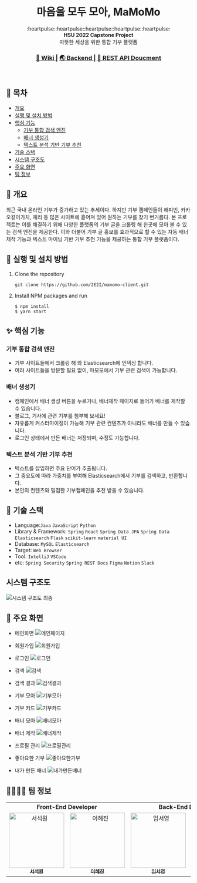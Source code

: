 <h1 align="center"><strong>마</strong>음을 <strong>모</strong>두 <strong>모</strong>아, MaMoMo</h1>

<div align="center">
  :heartpulse::heartpulse::heartpulse::heartpulse::heartpulse:
</div>

<div align="center">
  <strong>HSU 2022 Capstone Project</strong>
</div>

<div align="center">
  따뜻한 세상을 위한 통합 기부 플랫폼
</div>

<div align="center">
  <h3>
    <a href="https://flossy-thursday-5ea.notion.site/2022-2195650e0c2d4c589aa8a32016fae4ea">
      📖 Wiki
    </a>
    <span> | </span>
    <a href="https://github.com/2E2I/mamomo-server">
      🌏 Backend
    </a>
    <span> | </span>
    <a href="https://2e2i.github.io/mamomo-server/">
      📜 REST API Doucment
    </a>
  </h3>
</div>
<br>

## 🔖 목차

- [개요](https://github.com/2E2I/mamomo-client#-개요)
- [실행 및 설치 방법](https://github.com/2E2I/mamomo-client#-실행-및-설치-방법)
- [핵심 기능](https://github.com/2E2I/mamomo-client#-핵심-기능)
  * [기부 통합 검색 엔진](https://github.com/2E2I/mamomo-client#기부-통합-검색-엔진)
  * [배너 생성기](https://github.com/2E2I/mamomo-client#배너-생성기)
  * [텍스트 분석 기반 기부 추천](https://github.com/2E2I/mamomo-client#텍스트-분석-기반-기부-추천)
- [기술 스택](https://github.com/2E2I/mamomo-client#-기술-스택)
- [시스템 구조도](https://github.com/2E2I/mamomo-client#시스템-구조도)
- [주요 화면](https://github.com/2E2I/mamomo-client#-주요-화면)
- [팀 정보](https://github.com/2E2I/mamomo-client#-팀-정보)


## 📍 개요
최근 국내 온라인 기부가 증가하고 있는 추세이다. 하지만 기부 캠페인들이 해피빈, 카카오같이가치, 체리 등 많은 사이트에 흩어져 있어 원하는 기부를 찾기 번거롭다.
본 프로젝트는 이를 해결하기 위해 다양한 플랫폼의 기부 글을 크롤링 해 한곳에 모아 볼 수 있는 검색 엔진을 제공한다. 이와 더불어 기부 글 홍보를 효과적으로 할 수 있는 자동 배너 제작 기능과 텍스트 마이닝 기반 기부 추천 기능을 제공하는 통합 기부 플랫폼이다.

## 🏃 실행 및 설치 방법
1. Clone the repository
   ```shell
   git clone https://github.com/2E2I/mamomo-client.git
   ```
2. Install NPM packages and run
    ```shell
    $ npm install
    $ yarn start
    ```

## ✨ 핵심 기능

### 기부 통합 검색 엔진

- 기부 사이트들에서 크롤링 해 와 Elasticsearch에 인덱싱 합니다.
- 여러 사이트들을 방문할 필요 없이, 마모모에서 기부 관련 검색이 가능합니다.


### 배너 생성기
  
- 캠페인에서 배너 생성 버튼을 누르거나, 배너제작 페이지로 들어가 배너를 제작할 수 있습니다.
- 블로그, 기사에 관련 기부를 첨부해 보세요!
- 자유롭게 커스터마이징이 가능해 기부 관련 컨텐츠가 아니라도 배너를 만들 수 있습니다.
- 로그인 상태에서 만든 배너는 저장되며, 수정도 가능합니다.


### 텍스트 분석 기반 기부 추천
  - 텍스트를 삽입하면 주요 단어가 추출됩니다.
  - 그 중요도에 따라 가중치를 부여해 Elasticsearch에서 기부를 검색하고, 반환합니다.
  - 본인의 컨텐츠와 밀접한 기부캠페인을 추천 받을 수 있습니다.

## 📌 기술 스택
- Language:`Java` `JavaScript` `Python`
- Library & Framework: `Spring` `React` `Spring Data JPA` `Spring Data Elasticsearch` `Flask` `scikit-learn` `material UI`
- Database: `MySQL` `Elasticsearch`
- Target: `Web Browser`
- Tool: `IntelliJ` `VSCode`
- etc: `Spring Security` `Spring REST Docs` `Figma` `Notion` `Slack`

## 시스템 구조도

![시스템 구조도 최종](/src/assets/images/readMe/시스템구조도.png)


## 📸 주요 화면

<!-- <div style="overflow:hidden">
<table style="border:0">
  <tr>
    <td align="center">
    <img src="src/assets/images/readMe/메인화면.png" width="100%;" alt="메인화면"/><br />
    </td>
     <td align="center">
        <img src="src/assets/images/readMe/기부모아.png" width="100%;" alt="기부모아"/><br />
     </td>
  </tr>
  <tr>
     <td align="center">
        <img src="src/assets/images/readMe/배너제작.png" width="100%;" alt="배너제작"/><br />
     </td>
     <td align="center">
        <img src="src/assets/images/readMe/기부추천.png" width="100%;" alt="기부추천"/><br />
     </td>
  </tr>

</table>
</div> -->

- 메인화면
![메인페이지](https://user-images.githubusercontent.com/67851738/171781790-3b6d3ab7-45e9-4a4e-b078-c35742925ffc.png)

- 회원가입
![회원가입](https://user-images.githubusercontent.com/67851738/171782056-83cd262f-91e5-4c93-91bd-87e2fa466b77.png)

- 로그인
![로그인](https://user-images.githubusercontent.com/67851738/171781914-d1d72cf3-7902-4fec-96b5-0ab785c65ef1.png)

- 검색
![검색](https://user-images.githubusercontent.com/67851738/171782104-2fc599d4-7a41-42f8-8884-32411ee5ebee.png)

- 검색 결과
![검색결과](https://user-images.githubusercontent.com/67851738/171782108-cdc94cf6-5e6e-4c9c-ba25-d5c65665acf6.png)

- 기부 모아
![기부모아](https://user-images.githubusercontent.com/67851738/171782129-ec5d0aa8-38aa-450d-beac-d42ce8e3fe35.png)

- 기부 카드
![기부카드](https://user-images.githubusercontent.com/67851738/171782165-78d6abea-e040-4fd0-877a-be85d5bc6653.png)

- 배너 모아
![배너모아](https://user-images.githubusercontent.com/67851738/171782205-9860abd5-8bfa-44ac-b04f-36e1bba28012.png)

- 배너 제작
![배너제작](https://user-images.githubusercontent.com/67851738/171782221-ac9240c1-f730-4321-b097-aca5b5f861f5.png)

- 프로필 관리
![프로필관리](https://user-images.githubusercontent.com/67851738/171782242-03283e6b-66d9-439f-af04-fee66ba9772d.png)

- 좋아요한 기부
![좋아요한기부](https://user-images.githubusercontent.com/67851738/171782260-72314404-bbc0-47db-9289-440f009edfa1.png)

- 내가 만든 배너
![내가만든배너](https://user-images.githubusercontent.com/67851738/171782286-b4499384-5b0b-454b-81f2-dc8c9d1a27e5.png)


## 👩‍👩‍👧‍👦 팀 정보

<div sytle="overflow:hidden;">
<table>
   <tr>
      <td colspan="2" align="center"><strong>Front-End Developer</strong></td>
      <td colspan="2" align="center"><strong>Back-End Developer</strong></td>
   </tr>
  <tr>
    <td align="center">
    <a href="https://github.com/ssw6750"><img src="https://avatars.githubusercontent.com/u/73629761?v=4" width="150px;" alt="서석원"/><br /><sub><b>서석원</b></sub></a><br />
    </td>
     <td align="center">
        <a href="https://github.com/bobaej1n"><img src="https://avatars.githubusercontent.com/u/97930219?v=4" width="150px" alt="이혜진"/><br /><sub><b>이혜진</b></sub></a>
     </td>
     <td align="center">
        <a href="https://github.com/im-shung"><img src="https://avatars.githubusercontent.com/u/67851738?v=4" width="150px" alt="임서영"/><br /><sub><b>임서영</b></sub></a>
     </td>
     <td align="center">
        <a href="https://github.com/devyuseon"><img src="https://avatars.githubusercontent.com/u/67352902?v=4" width="150px" alt="임유선"/><br /><sub><b>임유선</b></sub></a>
     </td>
  <tr>

</table>
</div>
